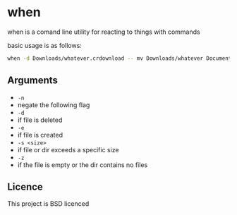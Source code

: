 # when

when is a comand line utility for reacting to things with commands

basic usage is as follows:

```bash
when -d Downloads/whatever.crdownload -- mv Downloads/whatever Documents/whatever
```

## Arguments
* `-n`
 * negate the following flag
* `-d`
 * if file is deleted
* `-e`
 * if file is created
* `-s <size>`
 * if file or dir exceeds a specific size
* `-z`
 * if the file is empty or the dir contains no files

## Licence 
This project is BSD licenced
